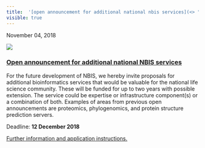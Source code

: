 ```yaml
---
title:  '[open announcement for additional national nbis services](<> "permalink for open announcement for additional national nbis services")'
visible: true
---
```

    

November 04, 2018

[![](/assets/img/logos/icon-share-twitter.png)](<https://twitter.com/share?url=https://nbis.se/news/2018/11/04/open-call/> "Tweet it!")

###  [Open announcement for additional national NBIS services](<> "Permalink for Open announcement for additional national NBIS services")

For the future development of NBIS, we hereby invite proposals for additional bioinformatics services that would be valuable for the national life science community. These will be funded for up to two years with possible extension. The service could be expertise or infrastructure component(s) or a combination of both. Examples of areas from previous open announcements are proteomics, phylogenomics, and protein structure prediction servers.

Deadline: **12 December 2018**

[Further information and application instructions.](</assets/doc/NBIS-open-call-2018.pdf>)
